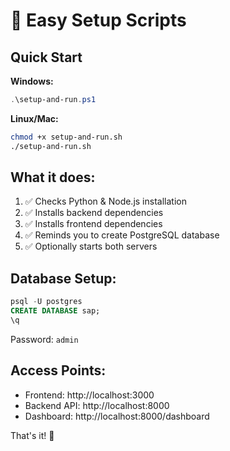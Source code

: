 # 🚀 Easy Setup Scripts

## Quick Start

**Windows:**
```powershell
.\setup-and-run.ps1
```

**Linux/Mac:**
```bash
chmod +x setup-and-run.sh
./setup-and-run.sh
```

## What it does:
1. ✅ Checks Python & Node.js installation
2. ✅ Installs backend dependencies
3. ✅ Installs frontend dependencies  
4. ✅ Reminds you to create PostgreSQL database
5. ✅ Optionally starts both servers

## Database Setup:
```sql
psql -U postgres
CREATE DATABASE sap;
\q
```
Password: `admin`

## Access Points:
- Frontend: http://localhost:3000
- Backend API: http://localhost:8000  
- Dashboard: http://localhost:8000/dashboard

That's it! 🎉